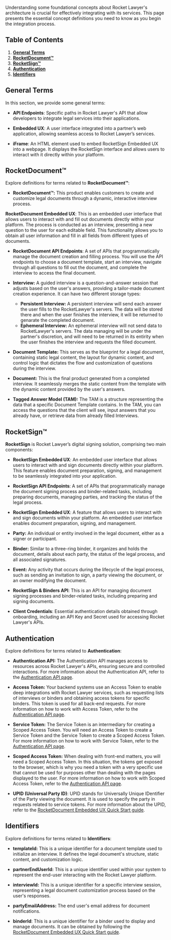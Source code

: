 Understanding some foundational concepts about Rocket Lawyer's architecture is crucial for effectively integrating with its services. This page presents the essential concept definitions you need to know as you begin the integration process.

## Table of Contents

1. [**General Terms**](\#general-terms)  
2. [**RocketDocument™**](\#rocketdocument)  
3. [**RocketSign™**](\#rocketsign)  
4. [**Authentication**](\#authentication)  
5. [**Identifiers**](\#identifiers)

## General Terms

In this section, we provide some general terms:

- **API Endpoints**: Specific paths in Rocket Lawyer's API that allow developers to integrate legal services into their applications.  
    
- **Embedded UX**: A user interface integrated into a partner’s web application, allowing seamless access to Rocket Lawyer’s services.  
    
- **iFrame**: An HTML element used to embed RocketSign Embedded UX into a webpage. It displays the RocketSign interface and allows users to interact with it directly within your platform.

## RocketDocument™

Explore definitions for terms related to **RocketDocument™**:

- **RocketDocument™:** This product enables customers to create and customize legal documents through a dynamic, interactive interview process.

**RocketDocument Embedded UX**: This is an embedded user interface that allows users to interact with and fill out documents directly within your platform. The process is conducted as an interview, presenting a new question to the user for each editable field. This functionality allows you to obtain all user information and fill in all fields from different types of documents.

- **RocketDocument API Endpoints**: A set of APIs that programmatically manage the document creation and filling process. You will use the API endpoints to choose a document template, start an interview, navigate through all questions to fill out the document, and complete the interview to access the final document.  
    
- **Interview:** A guided interview is a question-and-answer session that adjusts based on the user's answers, providing a tailor-made document creation experience. It can have two different storage types:  
    
  - **Persistent Interview:** A persistent interview will send each answer the user fills to the RocketLawyer's servers. The data will be stored there and when the user finishes the interview, it will be returned to genarate the completed document.  
  - **Ephemeral Interview:** An ephemeral interview will not send data to RocketLawyer's servers. The data managing will be under the partner's discretion, and will need to be returned in its entirity when the user finishes the interview and requests the filled document.


- **Document Template:** This serves as the blueprint for a legal document, containing static legal content, the layout for dynamic content, and control logic that dictates the flow and customization of questions during the interview.  
    
- **Document:** This is the final product generated from a completed interview. It seamlessly merges the static content from the template with the dynamic content provided by the user's answers.  
    
- **Tagged Answer Model (TAM):** The TAM is a structure representing the data that a specific Document Template contains. In the TAM, you can access the questions that the client will see, input answers that you already have, or retrieve data from already filled Interviews.

## RocketSign™

**RocketSign** is Rocket Lawyer’s digital signing solution, comprising two main components:

- **RocketSign Embedded UX**: An embedded user interface that allows users to interact with and sign documents directly within your platform. This feature enables document preparation, signing, and management to be seamlessly integrated into your application.  
    
- **RocketSign API Endpoints**: A set of APIs that programmatically manage the document signing process and binder-related tasks, including preparing documents, managing parties, and tracking the status of the legal process.  
    
- **RocketSign Embedded UX**: A feature that allows users to interact with and sign documents within your platform. An embedded user interface enables document preparation, signing, and management.  
    
- **Party:** An individual or entity involved in the legal document, either as a signer or participant.  
    
- **Binder:** Similar to a three-ring binder, it organizes and holds the document, details about each party, the status of the legal process, and all associated signatures.  
    
- **Event:** Any activity that occurs during the lifecycle of the legal process, such as sending an invitation to sign, a party viewing the document, or an owner modifying the document.  
    
- **RocketSign & Binders API**: This is an API for managing document signing processes and binder-related tasks, including preparing and signing documents.  
    
- **Client Credentials**: Essential authentication details obtained through onboarding, including an API Key and Secret used for accessing Rocket Lawyer's APIs.

## Authentication

Explore definitions for terms related to **Authentication**:

- **Authentication API:** The Authentication API manages access to resources across Rocket Lawyer's APIs, ensuring secure and controlled interactions. For more information about the Authentication API, refer to the [Authentication API page](https://developer.rocketlawyer.com/docs/partner-auth-service-product-sandbox/1/overview).  
    
- **Access Token:** Your backend systems use an Access Token to enable deep integrations with Rocket Lawyer services, such as requesting lists of interviews or binders and obtaining access tokens for specific binders. This token is used for all back-end requests. For more information on how to work with Access Token, refer to the [Authentication API page](https://developer.rocketlawyer.com/docs/partner-auth-service-product-sandbox/1/overview).  
    
- **Service Token:** The Service Token is an intermediary for creating a Scoped Access Token. You will need an Access Token to create a Service Token and the Service Token to create a Scoped Access Token. For more information on how to work with Service Token, refer to the [Authentication API page](https://developer.rocketlawyer.com/docs/partner-auth-service-product-sandbox/1/overview).  
    
- **Scoped Access Token:** When dealing with front-end matters, you will need a Scoped Access Token. In this situation, the tokens get exposed to the browser, which is why you need a token with a very specific use that cannot be used for purposes other than dealing with the pages displayed to the user. For more information on how to work with Scoped Access Token, refer to the [Authentication API page](https://developer.rocketlawyer.com/docs/partner-auth-service-product-sandbox/1/overview).  
    
- **UPID (Universal Party ID)**: UPID stands for Universally Unique IDentifier of the Party viewing the document. It is used to specify the party in requests related to service tokens. For more information about the UPID, refer to the [RocketDocument Embedded UX Quick Start guide](https://developer.rocketlawyer.com/rocketsign-embedded-ux).

## **Identifiers**

Explore definitions for terms related to **Identifiers**:

- **templateId:** This is a unique identifier for a document template used to initialize an interview. It defines the legal document's structure, static content, and customization logic.  
    
- **partnerEndUserId:** This is a unique identifier used within your system to represent the end-user interacting with the Rocket Lawyer platform.  
    
- **interviewId:** This is a unique identifier for a specific interview session, representing a legal document customization process based on the user's responses.  
    
- **partyEmailAddress:** The end user's email address for document notifications.  
    
- **binderId**: This is a unique identifier for a binder used to display and manage documents. It can be obtained by following the [RocketDocument Embedded UX Quick Start guide](https://developer.rocketlawyer.com/rocketdocument-embedded-ux).
